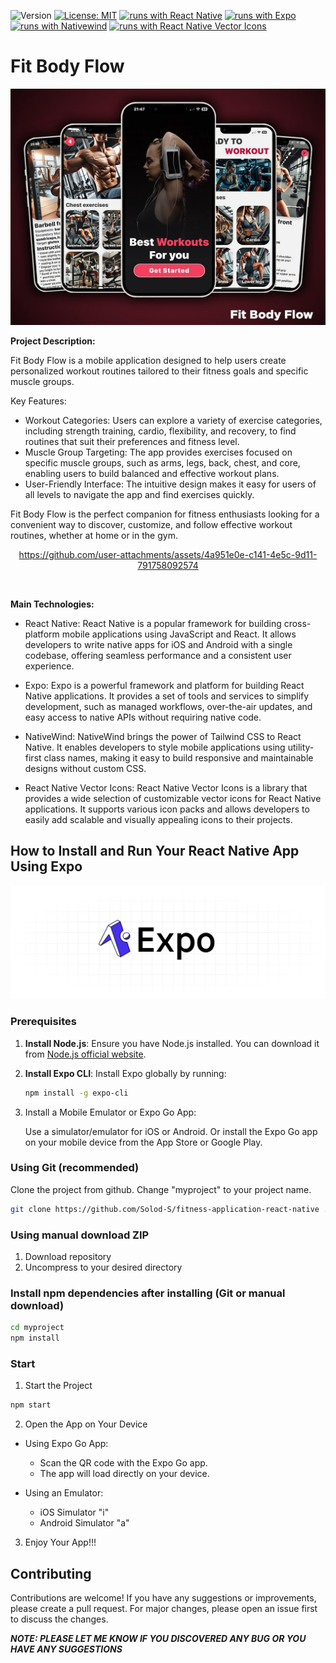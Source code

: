 ![Version](https://img.shields.io/badge/Version-1.0-blue.svg?cacheSeconds=2592000)
[![License: MIT](https://img.shields.io/badge/License-MIT-yellow.svg)](https://opensource.org/licenses/MIT)
[![runs with React Native](https://img.shields.io/badge/Runs%20with%20React%20Native-000.svg?style=flat-square&logo=react&labelColor=f3f3f3&logoColor=61DAFB)](https://reactnative.dev/)
[![runs with Expo](https://img.shields.io/badge/Runs%20with%20Expo-000.svg?style=flat-square&logo=expo&labelColor=f3f3f3&logoColor=000020)](https://expo.dev/)
[![runs with Nativewind](https://img.shields.io/badge/Runs%20with%20TailwindCSS-000.svg?style=flat-square&logo=tailwindcss&labelColor=f3f3f3&logoColor=06B6D4)](https://www.nativewind.dev/)
[![runs with React Native Vector Icons](https://img.shields.io/badge/Runs%20with%20React%20Native%20Vector%20Icons-000.svg?style=flat-square&logo=react&labelColor=f3f3f3&logoColor=61DAFB)](https://github.com/oblador/react-native-vector-icons)

# Fit Body Flow

![Fit Body Flow](/assets/Banner-min.jpg)

**Project Description:**

Fit Body Flow is a mobile application designed to help users create personalized workout routines tailored to their fitness goals and specific muscle groups.

Key Features:

- Workout Categories: Users can explore a variety of exercise categories, including strength training, cardio, flexibility, and recovery, to find routines that suit their preferences and fitness level.
- Muscle Group Targeting: The app provides exercises focused on specific muscle groups, such as arms, legs, back, chest, and core, enabling users to build balanced and effective workout plans.
- User-Friendly Interface: The intuitive design makes it easy for users of all levels to navigate the app and find exercises quickly.

Fit Body Flow is the perfect companion for fitness enthusiasts looking for a convenient way to discover, customize, and follow effective workout routines, whether at home or in the gym.

<div align="center">

https://github.com/user-attachments/assets/4a951e0e-c141-4e5c-9d11-791758092574

  <br />
</div>

**Main Technologies:**

- React Native: React Native is a popular framework for building cross-platform mobile applications using JavaScript and React. It allows developers to write native apps for iOS and Android with a single codebase, offering seamless performance and a consistent user experience.

- Expo: Expo is a powerful framework and platform for building React Native applications. It provides a set of tools and services to simplify development, such as managed workflows, over-the-air updates, and easy access to native APIs without requiring native code.

- NativeWind: NativeWind brings the power of Tailwind CSS to React Native. It enables developers to style mobile applications using utility-first class names, making it easy to build responsive and maintainable designs without custom CSS.

- React Native Vector Icons: React Native Vector Icons is a library that provides a wide selection of customizable vector icons for React Native applications. It supports various icon packs and allows developers to easily add scalable and visually appealing icons to their projects.

## How to Install and Run Your React Native App Using Expo

![React Native App](/assets/exp.png)

### Prerequisites

1. **Install Node.js**: Ensure you have Node.js installed. You can download it from [Node.js official website](https://nodejs.org/).
2. **Install Expo CLI**: Install Expo globally by running:

   ```bash
   npm install -g expo-cli
   ```

3. Install a Mobile Emulator or Expo Go App:

   Use a simulator/emulator for iOS or Android.
   Or install the Expo Go app on your mobile device from the App Store or Google Play.

### Using Git (recommended)

Clone the project from github. Change "myproject" to your project name.

```bash
git clone https://github.com/Solod-S/fitness-application-react-native ./myproject
```

### Using manual download ZIP

1.  Download repository
2.  Uncompress to your desired directory

### Install npm dependencies after installing (Git or manual download)

```bash
cd myproject
npm install
```

### Start

1. Start the Project

```javascript
npm start
```

2. Open the App on Your Device

- Using Expo Go App:

  - Scan the QR code with the Expo Go app.
  - The app will load directly on your device.

- Using an Emulator:

  - iOS Simulator "i"
  - Android Simulator "a"

3. Enjoy Your App!!!

## Contributing

Contributions are welcome! If you have any suggestions or improvements, please create a pull request. For major changes, please open an issue first to discuss the changes.

**_NOTE: PLEASE LET ME KNOW IF YOU DISCOVERED ANY BUG OR YOU HAVE ANY SUGGESTIONS_**
